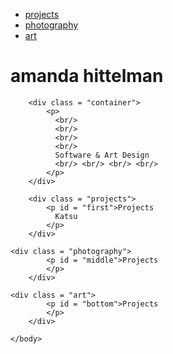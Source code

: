 <html>
    <head>
        <title>amanda's page</title>
        <link rel="stylesheet" href="style.css" />
        <ul class="tab">
		  <li><a href="#first">projects</a>
		  <li><a href="#middle">photography</a>
		  <li><a href="#bottom">art</a>	
		</ul>
    </head>
    <body>
    	<div class = "hero">
        	<h1>amanda hittelman</h1>
        </div>
	
        <div class = "container">
            <p>
           	  <br/>
              <br/>
              <br/>
              <br/>
              Software & Art Design
              <br/> <br/> <br/> <br/>
            </p>
        </div>
	
        <div class = "projects">
            <p id = "first">Projects
              Katsu
            </p>
        </div>
	
	<div class = "photography">
            <p id = "middle">Projects
            </p>
        </div>
	
	<div class = "art">
            <p id = "bottom">Projects
            </p>
        </div>

    </body>
</html>
